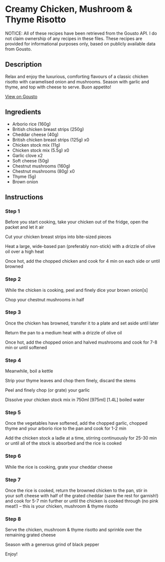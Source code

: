 # Creamy Chicken, Mushroom & Thyme Risotto

NOTICE: All of these recipes have been retrieved from the Gousto API. I do not claim ownership of any recipes in these files. These recipes are provided for informational purposes only, based on publicly available data from Gousto.

## Description

Relax and enjoy the luxurious, comforting flavours of a classic chicken risotto with caramelised onion and mushrooms. Season with garlic and thyme, and top with cheese to serve. Buon appetito! 

[View on Gousto](https://www.gousto.co.uk/recipes/cookbook/creamy-chicken-mushroom-thyme-risotto)

## Ingredients

- Arborio rice (160g)
- British chicken breast strips (250g)
- Cheddar cheese (40g)
- British chicken breast strips (125g) x0
- Chicken stock mix (11g)
- Chicken stock mix (5.5g) x0
- Garlic clove x2
- Soft cheese (50g)
- Chestnut mushrooms (160g)
- Chestnut mushrooms (80g) x0
- Thyme (5g)
- Brown onion

## Instructions


### Step 1

Before you start cooking, take your chicken out of the fridge, open the packet and let it air

Cut your chicken breast strips into bite-sized pieces

Heat a large, wide-based pan (preferably non-stick) with a drizzle of olive oil over a high heat

Once hot, add the chopped chicken and cook for 4 min on each side or until browned


### Step 2

While the chicken is cooking, peel and finely dice your brown onion[s]

Chop your chestnut mushrooms in half


### Step 3

Once the chicken has browned, transfer it to a plate and set aside until later

Return the pan to a medium heat with a drizzle of olive oil

Once hot, add the chopped onion and halved mushrooms and cook for 7-8 min or until softened


### Step 4

Meanwhile, boil a kettle

Strip your thyme leaves and chop them finely, discard the stems

Peel and finely chop (or grate) your garlic

Dissolve your chicken stock mix in 750ml <span class="text-purple">[975ml]</span> <span class="text-danger">[1.4L]</span> boiled water


### Step 5

Once the vegetables have softened, add the chopped garlic, chopped thyme and your arborio rice to the pan and cook for 1-2 min

Add the chicken stock a ladle at a time, stirring continuously for 25-30 min or until all of the stock is absorbed and the rice is cooked


### Step 6

While the rice is cooking, grate your cheddar cheese


### Step 7

Once the rice is cooked, return the browned chicken to the pan, stir in your soft cheese with half of the grated cheddar (save the rest for garnish!) and cook for 5-7 min further or until the chicken is cooked through (no pink meat!) – this is your chicken, mushroom & thyme risotto

### Step 8

Serve the chicken, mushroom & thyme risotto and sprinkle over the remaining grated cheese

Season with a generous grind of black pepper

Enjoy!

